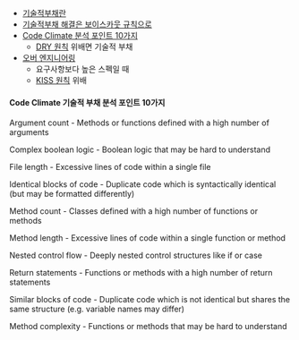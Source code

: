 - [기술적부채란](https://brunch.co.kr/@pubjinson/23)
- [기술적부채 해결은 보이스카웃 규칙으로](https://www.slideshare.net/mobile/jinhyuckkim7/ss-79626046)
- [Code Climate 분석 포인트 10가지](https://codeclimate.com/blog/10-point-technical-debt-assessment/)
  - [DRY 원칙](프로그래밍의-정석#22-drydont-repeat-yourself) 위배면 기술적 부채
- [오버 엔지니어링](https://zetawiki.com/wiki/오버엔지니어링)
  - 요구사항보다 높은 스펙일 때
  - [KISS 원칙](프로그래밍의-정석#21-kisskeep-it-simple-stupid--keep-it-short-and-simple) 위배

#### Code Climate 기술적 부채 분석 포인트 10가지
Argument count - Methods or functions defined with a high number of arguments

Complex boolean logic - Boolean logic that may be hard to understand

File length - Excessive lines of code within a single file

Identical blocks of code - Duplicate code which is syntactically identical (but may be formatted differently)

Method count - Classes defined with a high number of functions or methods

Method length - Excessive lines of code within a single function or method

Nested control flow - Deeply nested control structures like if or case

Return statements - Functions or methods with a high number of return statements

Similar blocks of code - Duplicate code which is not identical but shares the same structure (e.g. variable names may differ)

Method complexity - Functions or methods that may be hard to understand